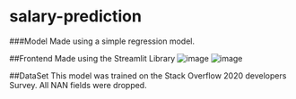 # salary-prediction
 
###Model 
Made using a simple regression model.

##Frontend 
Made using the Streamlit Library
![image](https://user-images.githubusercontent.com/70055735/119099887-01bb0980-ba35-11eb-8a49-f789da39b907.png)
![image](https://user-images.githubusercontent.com/70055735/119099945-11d2e900-ba35-11eb-86df-dc5cf6e8e1ee.png)

##DataSet 
This model was trained on the Stack Overflow 2020 developers Survey. All NAN fields were dropped.
